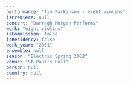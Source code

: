 ```yaml
---
performance: "Tim Parkinson - eight violins"
isPremiere: null
concert: "Darragh Morgan Performs"
work: "eight violins"
isCommission: false
isResidency: false
work_year: "2001"
ensemble: null
season: "Electric Spring 2002"
venue: "St-Paul's Hall"
person: null
country: null
---
```


